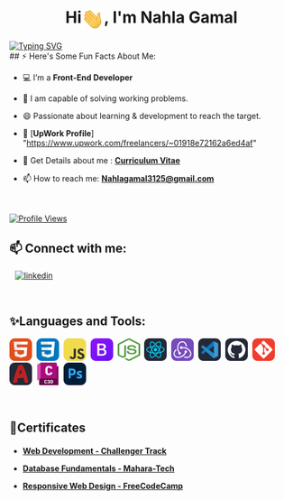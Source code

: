 
<h1 align="center">Hi<img align="center" src="assets/images/Hi.gif" width="40">, I'm Nahla Gamal</h1>
<a align="center" href="https://git.io/typing-svg"><img align="center" src="https://readme-typing-svg.demolab.com?font=Fira+Code&duration=4000&pause=1000&color=F74700&width=435&lines=A+Front-End+Developer;" alt="Typing SVG" /></a>
<br>
## ⚡ Here's Some Fun Facts About Me:

- 💻 I’m a **Front-End Developer**

- 💬 I am capable of solving working problems.

- 😄 Passionate about learning & development to reach the target.

- 🌱 [**UpWork Profile**] "https://www.upwork.com/freelancers/~01918e72162a6ed4af"

- 📝 Get Details about me : [**Curriculum Vitae**](https://drive.google.com/file/d/1BjGY9anCVFUDSipELWdA6CoXEBk3qwXn/view?usp=drive_link)

- 📫 How to reach me: **Nahlagamal3125@gmail.com**
<br><br><br>
<a href="https://github.com/Nahla31/">
   <img alt="Profile Views" src="https://komarev.com/ghpvc/?username=Nahla31&style=flat-square&label=Profile+Views&color=0891b2" />
</a>

## 📫 Connect with me:

<p align="left">
    <a style="margin: 0 10px" href="https://www.linkedin.com/in/nahla-gamal-5bb5a1105/" target="blank"><img align="center" src="https://raw.githubusercontent.com/rahuldkjain/github-profile-readme-generator/master/src/images/icons/Social/linked-in-alt.svg" alt="linkedin" height="30" width="40" /></a>
</p>

<br>
<h2 align="left">✨Languages and Tools:</h2>
<p align="left"> 
<img src="assets/icons/HTML.svg" alt="HTML" width="40" height="40"/>&nbsp;
<img src="assets/icons/CSS.svg" alt="CSS" width="40" height="40"/>&nbsp;
<img src="assets/icons/JavaScript.svg" alt="Javascript" width="40" height="40"/>&nbsp;
<img src="assets/icons/Bootstrap.svg" alt="Bootstrap" width="40" height="40"/>&nbsp;
<img src="assets/icons/Node-Js.png" alt="Node-Js" width="40" height="40"/>&nbsp;
<img src="assets/icons/React-Dark.svg" alt="React" width="40" height="40"/>&nbsp;
<img src="assets/icons/Redux.svg" alt="Redux" width="40" height="40"/>&nbsp;
<img src="assets/icons/VSCode-Dark.svg" alt="VS Code" width="40" height="40"/>&nbsp;
<img src="assets/icons/Github-Dark.svg" alt="Github" width="40" height="40"/>&nbsp;
<img src="assets/icons/Git.svg" alt="Git" width="40" height="40"/>&nbsp;
<img src="assets/icons/AutoCAD-Dark.svg" alt="AutoCAD" width="40" height="40"/>&nbsp;
<img src="assets/icons/C3D.png" alt="Civil3D" width="40" height="40"/>&nbsp;
<img src="assets/icons/Photoshop.svg" alt="Photoshop" width="40" height="40"/>&nbsp;
</p>

<br>
<h2 align="left">📜Certificates</h2>

<h4>
   
- <a href="https://s3-us-west-2.amazonaws.com/udacity-printer/production/certificates/b976b945-f674-41c6-80a6-aa6f1c0dae8d.pdf">Web Development - Challenger Track</a>

- <a href="https://maharatech.gov.eg/mod/customcert/view.php?id=7655&downloadown=1">Database Fundamentals - Mahara-Tech</a>
   
- <a href="https://www.freecodecamp.org/certification/Nahla_Abdo/responsive-web-design">Responsive Web Design - FreeCodeCamp</a>
  
</h4>
